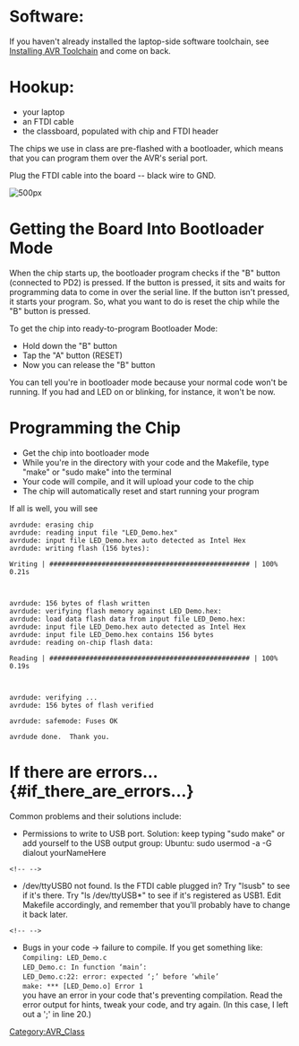 # Software:

If you haven't already installed the laptop-side software toolchain, see
[Installing AVR Toolchain](Installing_AVR_Toolchain) and come
on back.

# Hookup:

-   your laptop
-   an FTDI cable
-   the classboard, populated with chip and FTDI header

The chips we use in class are pre-flashed with a bootloader, which means
that you can program them over the AVR's serial port.

Plug the FTDI cable into the board -- black wire to GND.

![ 500px](_avr2011_cable_hookup.jpg " 500px")

# Getting the Board Into Bootloader Mode

When the chip starts up, the bootloader program checks if the "B" button
(connected to PD2) is pressed. If the button is pressed, it sits and
waits for programming data to come in over the serial line. If the
button isn't pressed, it starts your program. So, what you want to do is
reset the chip while the "B" button is pressed.

To get the chip into ready-to-program Bootloader Mode:

-   Hold down the "B" button
-   Tap the "A" button (RESET)
-   Now you can release the "B" button

You can tell you're in bootloader mode because your normal code won't be
running. If you had and LED on or blinking, for instance, it won't be
now.

# Programming the Chip

-   Get the chip into bootloader mode
-   While you're in the directory with your code and the Makefile, type
    "make" or "sudo make" into the terminal
-   Your code will compile, and it will upload your code to the chip
-   The chip will automatically reset and start running your program

If all is well, you will see

    avrdude: erasing chip
    avrdude: reading input file "LED_Demo.hex"
    avrdude: input file LED_Demo.hex auto detected as Intel Hex
    avrdude: writing flash (156 bytes):

    Writing | ################################################## | 100% 0.21s



    avrdude: 156 bytes of flash written
    avrdude: verifying flash memory against LED_Demo.hex:
    avrdude: load data flash data from input file LED_Demo.hex:
    avrdude: input file LED_Demo.hex auto detected as Intel Hex
    avrdude: input file LED_Demo.hex contains 156 bytes
    avrdude: reading on-chip flash data:

    Reading | ################################################## | 100% 0.19s



    avrdude: verifying ...
    avrdude: 156 bytes of flash verified

    avrdude: safemode: Fuses OK

    avrdude done.  Thank you.

# If there are errors... {#if_there_are_errors...}

Common problems and their solutions include:

-   Permissions to write to USB port. Solution: keep typing "sudo make"
    or add yourself to the USB output group:
        Ubuntu: sudo usermod -a -G dialout yourNameHere

```{=html}
<!-- -->
```
-   /dev/ttyUSB0 not found. Is the FTDI cable plugged in? Try "lsusb" to
    see if it's there. Try "ls /dev/ttyUSB\*" to see if it's registered
    as USB1. Edit Makefile accordingly, and remember that you'll
    probably have to change it back later.

```{=html}
<!-- -->
```
-   Bugs in your code -\> failure to compile. If you get something
    like:\
    `Compiling: LED_Demo.c`\
    `LED_Demo.c: In function ‘main’:`\
    `LED_Demo.c:22: error: expected ‘;’ before ‘while’`\
    `make: *** [LED_Demo.o] Error 1`\
    you have an error in your code that's preventing compilation. Read
    the error output for hints, tweak your code, and try again. (In this
    case, I left out a ';' in line 20.)

[Category:AVR_Class](Category:AVR_Class)
